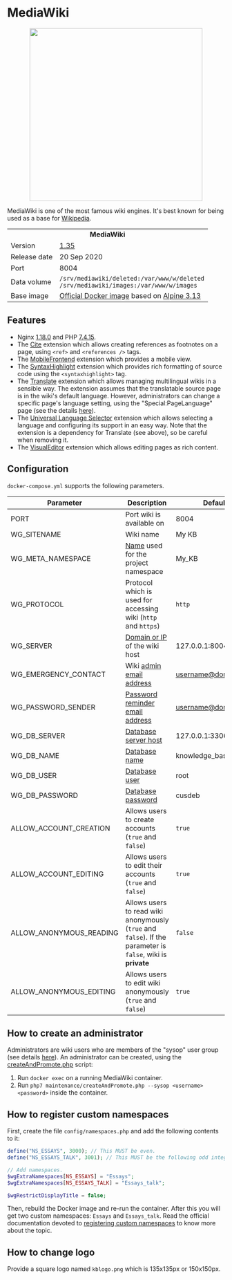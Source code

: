 # MediaWiki

<p align="center">
    <img src="logo.svg" width="400">
</p>

MediaWiki is one of the most famous wiki engines. It's best known for being used as a base for [Wikipedia](http://wikipedia.org).

<table>
  <tr>
    <td align="center" colspan="2"><b>MediaWiki</b></td>
  </tr>
  <tr>
    <td>Version</td>
    <td><a href="https://mediawiki.org/wiki/MediaWiki_1.35">1.35</a></td>
  </tr>
  <tr>
    <td>Release date</td>
    <td>20 Sep 2020</td>
  </tr>
  <tr>
    <td>Port</td>
    <td>8004</td>
  </tr>
  <tr>
    <td>Data volume</td>
    <td>
        <code>/srv/mediawiki/deleted:/var/www/w/deleted</code><br>
        <code>/srv/mediawiki/images:/var/www/w/images</code>
    </td>
  </tr>
  <tr>
    <td valign="top">Base image</td>
    <td><a href="https://hub.docker.com/_/alpine">Official Docker image</a> based on <a href="https://alpinelinux.org/posts/Alpine-3.13.0-released.html">Alpine 3.13</a></td>
  </tr>
</table>

## Features

* Nginx [1.18.0](http://nginx.org/en/CHANGES-1.18) and PHP [7.4.15](http://php.net/ChangeLog-7.php#7.4.15).
* The [Cite](https://www.mediawiki.org/wiki/Extension:Cite) extension which allows creating references as footnotes on a page, using `<ref>` and `<references />` tags.
* The [MobileFrontend](https://www.mediawiki.org/wiki/Extension:MobileFrontend) extension which provides a mobile view.
* The [SyntaxHighlight](https://mediawiki.org/wiki/Extension:SyntaxHighlight) extension which provides rich formatting of source code using the `<syntaxhighlight>` tag.
* The [Translate](https://mediawiki.org/wiki/Extension:Translate) extension which allows managing multilingual wikis in a sensible way. The extension assumes that the translatable source page is in the wiki's default language. However, administrators can change a specific page's language setting, using the "Special:PageLanguage" page (see the details [here](https://mediawiki.org/wiki/Manual:$wgPageLanguageUseDB)).
* The [Universal Language Selector](https://mediawiki.org/wiki/Extension:UniversalLanguageSelector) extension which allows selecting a language and configuring its support in an easy way. Note that the extension is a dependency for Translate (see above), so be careful when removing it.
* The [VisualEditor](https://mediawiki.org/wiki/Extension:VisualEditor) extension which allows editing pages as rich content.

## Configuration

`docker-compose.yml` supports the following parameters.

| Parameter | Description | Default |
| --- | --- | --- |
| PORT                    | Port wiki is available on | 8004 |
| WG_SITENAME             | Wiki name | My KB |
| WG_META_NAMESPACE       | [Name](https://mediawiki.org/wiki/Manual:$wgMetaNamespace) used for the project namespace | My_KB |
| WG_PROTOCOL             | Protocol which is used for accessing wiki (`http` and `https`) | `http` |
| WG_SERVER               | [Domain or IP](https://mediawiki.org/wiki/Manual:$wgServer) of the wiki host | 127.0.0.1:8004 |
| WG_EMERGENCY_CONTACT    | Wiki [admin email address](https://mediawiki.org/wiki/Manual:$wgEmergencyContact) | username@domain.com |
| WG_PASSWORD_SENDER      | [Password reminder email address](https://mediawiki.org/wiki/Manual:$wgPasswordSender) | username@domain.com |
| WG_DB_SERVER            | [Database server host](https://mediawiki.org/wiki/Manual:$wgDBserver) | 127.0.0.1:33061 |
| WG_DB_NAME              | [Database name](https://mediawiki.org/wiki/Manual:$wgDBname) | knowledge_base |
| WG_DB_USER              | [Database user](https://mediawiki.org/wiki/Manual:$wgDBuser) | root |
| WG_DB_PASSWORD          | [Database password](https://mediawiki.org/wiki/Manual:$wgDBpassword) | cusdeb |
| ALLOW_ACCOUNT_CREATION  | Allows users to create accounts (`true` and `false`) | `true` |
| ALLOW_ACCOUNT_EDITING   | Allows users to edit their accounts (`true` and `false`) | `true` |
| ALLOW_ANONYMOUS_READING | Allows users to read wiki anonymously (`true` and `false`). If the parameter is `false`, wiki is **private** | `false` |
| ALLOW_ANONYMOUS_EDITING | Allows users to edit wiki anonymously (`true` and `false`) | `true` |

## How to create an administrator

Administrators are wiki users who are members of the "sysop" user group (see details [here](https://mediawiki.org/wiki/Manual:Administrators)). An administrator can be created, using the [createAndPromote.php](https://mediawiki.org/wiki/Manual:CreateAndPromote.php) script:

1. Run `docker exec` on a running MediaWiki container.
2. Run `php7 maintenance/createAndPromote.php --sysop <username> <password>` inside the container.

## How to register custom namespaces

First, create the file `config/namespaces.php` and add the following contents to it:

```php
define("NS_ESSAYS", 3000); // This MUST be even.
define("NS_ESSAYS_TALK", 3001); // This MUST be the following odd integer.

// Add namespaces.
$wgExtraNamespaces[NS_ESSAYS] = "Essays";
$wgExtraNamespaces[NS_ESSAYS_TALK] = "Essays_talk";

$wgRestrictDisplayTitle = false;
```

Then, rebuild the Docker image and re-run the container. After this you will get two custom namespaces: `Essays` and `Essays_talk`. Read the official documentation devoted to [registering custom namespaces](https://mediawiki.org/wiki/Manual:Using_custom_namespaces) to know more about the topic.

## How to change logo

Provide a square logo named `kblogo.png` which is 135x135px or 150x150px.
